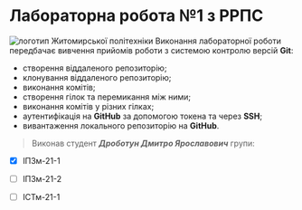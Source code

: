 # Лабораторна робота №1 з РРПС
![логотип Житомирської політехніки](https://media.ztu.edu.ua/wp-content/uploads/2020/02/Group-6-1-1536x465.png)
Виконання лабораторної роботи передбачає вивчення прийомів роботи з системою контролю версій **Git**:
+ створення віддаленого репозиторію;
+ клонування віддаленого репозиторію;
+ виконання комітів;
+ створення гілок та перемикання між ними;
+ виконання комітів у різних гілках;
+ аутентифікація на **GitHub** за допомогою токена та через **SSH**;
+ вивантаження локального репозиторію на **GitHub**.
> Виконав студент ***Дроботун Дмитро Ярославович*** групи:
- [x] ІПЗм-21-1
- [ ] ІПЗм-21-2
- [ ] ІСТм-21-1



